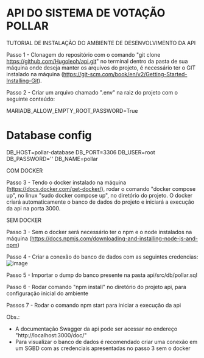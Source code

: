 # API DO SISTEMA DE VOTAÇÃO POLLAR

TUTORIAL DE INSTALAÇÃO DO AMBIENTE DE DESENVOLVIMENTO DA API

Passo 1 - Clonagem do repositório com o comando "git clone https://github.com/Hugoleoh/api.git" no terminal dentro da pasta de sua máquina onde deseja manter os arquivos do projeto, é necessário ter o GIT instalado na máquina (https://git-scm.com/book/en/v2/Getting-Started-Installing-Git).

Passo 2 - Criar um arquivo chamado ".env" na raiz do projeto com o seguinte conteúdo:

MARIADB_ALLOW_EMPTY_ROOT_PASSWORD=True
# Database config
DB_HOST=pollar-database
DB_PORT=3306
DB_USER=root
DB_PASSWORD=''
DB_NAME=pollar

COM DOCKER

Passo 3 -  Tendo o docker instalado na máquina (https://docs.docker.com/get-docker/), rodar o comando "docker compose up", no linux "sudo docker compose up", no diretório do projeto. O docker criará automaticamente o banco de dados do projeto e iniciará a execução da api na porta 3000.

SEM DOCKER

Passo 3 -  Sem o docker será necessário ter o npm e o node instalados na máquina (https://docs.npmjs.com/downloading-and-installing-node-js-and-npm)

Passo 4 - Criar a conexão do banco de dados com as seguintes credencias:
![image](https://user-images.githubusercontent.com/62120466/210077701-1e4f7fcc-62e3-41d5-872a-85e9c7ce4e9d.png)

Passo 5 - Importar o dump do banco presente na pasta api/src/db/pollar.sql

Passo 6 - Rodar comando "npm install" no diretório do projeto api, para configuração inicial do ambiente 

Passos 7 - Rodar o comando npm start para iniciar a execução da api


Obs.: 

- A documentação Swagger da api pode ser acessar no endereço "http://localhost:3000/doc/"
- Para visualizar o banco de dados é recomendado criar uma conexão em um SGBD com as credenciais apresentadas no passo 3 sem o docker

